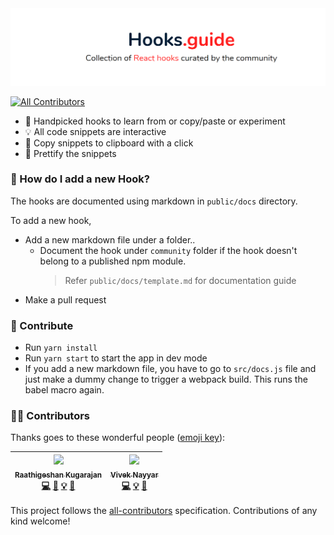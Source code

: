 <div align="center">
    <img src="./banner.PNG">
 <sup>

  </sup>
</div>

[![All Contributors](https://img.shields.io/badge/all_contributors-2-orange.svg?style=flat-square)](#contributors)

- 🍎 Handpicked hooks to learn from or copy/paste or experiment
- 💡 All code snippets are interactive
- 🎈 Copy snippets to clipboard with a click
- 💄 Prettify the snippets

### 🍒 How do I add a new Hook?

The hooks are documented using markdown in `public/docs` directory.

To add a new hook,

- Add a new markdown file under a folder..
  - Document the hook under `community` folder if the hook doesn't belong to a published npm module.
    > Refer `public/docs/template.md` for documentation guide
- Make a pull request

### 🧡 Contribute

- Run `yarn install`
- Run `yarn start` to start the app in dev mode
- If you add a new markdown file, you have to go to `src/docs.js` file and just make a dummy change to trigger a webpack build. This runs the babel macro again.

### 👩‍🎨 Contributors

Thanks goes to these wonderful people ([emoji key](https://github.com/kentcdodds/all-contributors#emoji-key)):

<!-- ALL-CONTRIBUTORS-LIST:START - Do not remove or modify this section -->
<!-- prettier-ignore -->
| [<img src="https://avatars0.githubusercontent.com/u/3108160?v=4" width="100px;"/><br /><sub><b>Raathigeshan Kugarajan</b></sub>](https://twitter.com/Raathigesh)<br />[💻](https://github.com/Raathigesh/hooks.guide/commits?author=Raathigesh "Code") [🎨](#design-Raathigesh "Design") [💡](#example-Raathigesh "Examples") [📖](https://github.com/Raathigesh/hooks.guide/commits?author=Raathigesh "Documentation") | [<img src="https://avatars3.githubusercontent.com/u/4931048?v=4" width="100px;"/><br /><sub><b>Vivek Nayyar</b></sub>](https://www.viveknayyar.in/)<br />[💻](https://github.com/Raathigesh/hooks.guide/commits?author=vivek12345 "Code") [💡](#example-vivek12345 "Examples") [📖](https://github.com/Raathigesh/hooks.guide/commits?author=vivek12345 "Documentation") |
| :---: | :---: |

<!-- ALL-CONTRIBUTORS-LIST:END -->

This project follows the [all-contributors](https://github.com/kentcdodds/all-contributors) specification. Contributions of any kind welcome!
